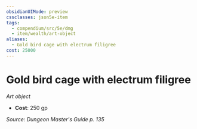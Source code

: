 ```yaml
---
obsidianUIMode: preview
cssclasses: json5e-item
tags:
  - compendium/src/5e/dmg
  - item/wealth/art-object
aliases:
  - Gold bird cage with electrum filigree
cost: 25000
---
```

# Gold bird cage with electrum filigree
*Art object*  

- **Cost**: 250 gp

*Source: Dungeon Master's Guide p. 135*
